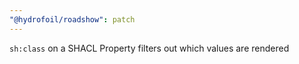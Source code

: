 ```yaml
---
"@hydrofoil/roadshow": patch
---
```


`sh:class` on a SHACL Property filters out which values are rendered
